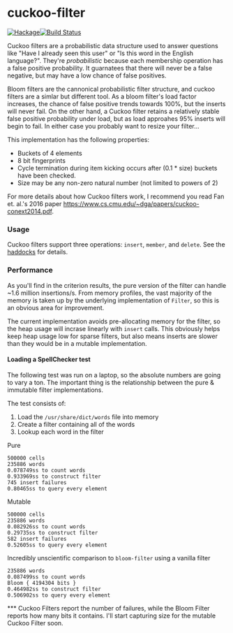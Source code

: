 # cuckoo-filter

[![Hackage](https://img.shields.io/badge/Hackage-0.2.0.0-blue.svg)](https://hackage.haskell.org/package/cuckoo-filter)[![Build Status](https://travis-ci.org/ChrisCoffey/cuckoo-filter.svg?branch=master)](https://travis-ci.org/ChrisCoffey/cuckoo-filter)

Cuckoo filters are a probabilistic data structure used to answer questions like "Have I already seen this user" or "Is this word in the English language?". They're _probabilistic_ because each membership operation has a false positive probability. It guarnatees that there will never be a false negative, but may have a low chance of false positives.

Bloom filters are the cannonical probabilistic filter structure, and cuckoo filters are a simlar but different tool. As a bloom filter's load factor increases, the chance of false positive trends towards 100%, but the inserts will never fail. On the other hand, a Cuckoo filter retains a relatively stable false positive probability under load, but as load approahes 95% inserts will begin to fail. In either case you probably want to resize your filter...

This implementation has the following properties:
- Buckets of 4 elements
- 8 bit fingerprints
- Cycle termination during item kicking occurs after (0.1 * size) buckets have been checked.
- Size may be any non-zero natural number (not limited to powers of 2)

For more details about how Cuckoo filters work, I recommend you read Fan et. al.'s 2016 paper https://www.cs.cmu.edu/~dga/papers/cuckoo-conext2014.pdf.

### Usage
Cuckoo filters support three operations: `insert`, `member`, and `delete`. See the [haddocks](https://hackage.haskell.org/package/cuckoo-filter) for details.

### Performance
As you'll find in the criterion results, the pure version of the filter can handle ~1.6 million insertions/s. From memory profiles, the vast majority of the memory is taken up by the underlying implementation of `Filter`, so this is an obvious area for improvement.

The current implementation avoids pre-allocating memory for the filter, so the heap usage will incrase linearly with `insert` calls. This obviously helps keep heap usage low for sparse filters, but also means inserts are slower than they would be in a mutable implementation.


#### Loading a SpellChecker test
The following test was run on a laptop, so the absolute numbers are going to vary a ton. The important thing is the relationship between the pure & immutable filter implementations.

The test consists of:
1. Load the `/usr/share/dict/words` file into memory
2. Create a filter containing all of the words
3. Lookup each word in the filter


Pure
```
500000 cells
235886 words
0.078749ss to count words
0.933969ss to construct filter
745 insert failures
0.80465ss to query every element
```

Mutable
```
500000 cells
235886 words
0.082926ss to count words
0.29735ss to construct filter
582 insert failures
0.52605ss to query every element
```

Incredibly unscientific comparison to `bloom-filter` using a vanilla filter
```
235886 words
0.087499ss to count words
Bloom { 4194304 bits }
0.464982ss to construct filter
0.506902ss to query every element
```

*** Cuckoo Filters report the number of failures, while the Bloom Filter reports how many bits it contains. I'll start capturing size for the mutable Cuckoo Filter soon.
